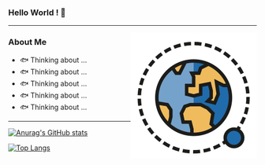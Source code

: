 ### Hello World ! 👋
---
<img align="right" src="./space.svg">

### About Me

- 🐟  Thinking about ...
- 🐟  Thinking about ...
- 🐟  Thinking about ...
- 🐟  Thinking about ...
- 🐟  Thinking about ...

---

[![Anurag's GitHub stats](https://github-readme-stats.vercel.app/api?username=jackie-law)](https://github.com/anuraghazra/github-readme-stats)

[![Top Langs](https://github-readme-stats.vercel.app/api/top-langs/?username=jackie-law&layout=compact)](https://github.com/anuraghazra/github-readme-stats)